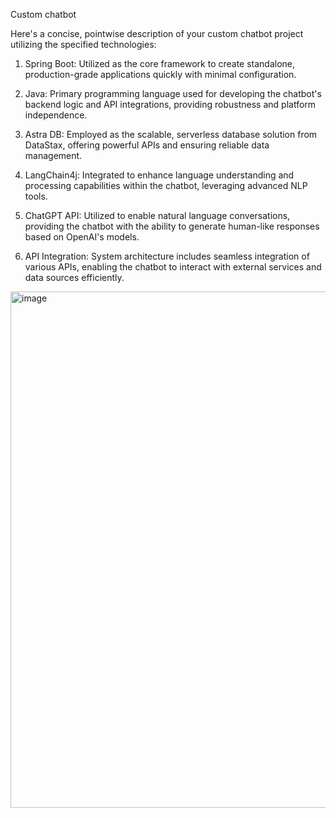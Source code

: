 Custom chatbot 

Here's a concise, pointwise description of your custom chatbot project utilizing the specified technologies:

  1. Spring Boot: Utilized as the core framework to create standalone, production-grade applications quickly with minimal configuration.
  
  2. Java: Primary programming language used for developing the chatbot's backend logic and API integrations, providing robustness and platform independence.
  
  3. Astra DB: Employed as the scalable, serverless database solution from DataStax, offering powerful APIs and ensuring reliable data management.
  
  4. LangChain4j: Integrated to enhance language understanding and processing capabilities within the chatbot, leveraging advanced NLP tools.
  
  5. ChatGPT API: Utilized to enable natural language conversations, providing the chatbot with the ability to generate human-like responses based on OpenAI's models.
  
  6. API Integration: System architecture includes seamless integration of various APIs, enabling the chatbot to interact with external services and data sources efficiently.



<img width="826" alt="image" src="https://github.com/user-attachments/assets/b019945b-28be-49ce-9a3d-7323e44f58fe">
